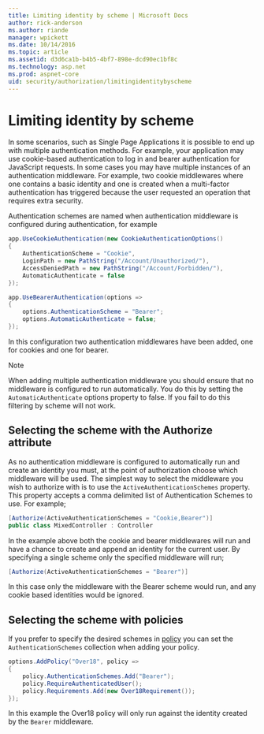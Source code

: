 ```yaml
---
title: Limiting identity by scheme | Microsoft Docs
author: rick-anderson
ms.author: riande
manager: wpickett
ms.date: 10/14/2016
ms.topic: article
ms.assetid: d3d6ca1b-b4b5-4bf7-898e-dcd90ec1bf8c
ms.technology: asp.net
ms.prod: aspnet-core
uid: security/authorization/limitingidentitybyscheme
---
```

# Limiting identity by scheme

<a name=security-authorization-limiting-by-scheme></a>

In some scenarios, such as Single Page Applications it is possible to end up with multiple authentication methods. For example, your application may use cookie-based authentication to log in and bearer authentication for JavaScript requests. In some cases you may have multiple instances of an authentication middleware. For example, two cookie middlewares where one contains a basic identity and one is created when a multi-factor authentication has triggered because the user requested an operation that requires extra security.

Authentication schemes are named when authentication middleware is configured during authentication, for example

````csharp
app.UseCookieAuthentication(new CookieAuthenticationOptions()
{
    AuthenticationScheme = "Cookie",
    LoginPath = new PathString("/Account/Unauthorized/"),
    AccessDeniedPath = new PathString("/Account/Forbidden/"),
    AutomaticAuthenticate = false
});

app.UseBearerAuthentication(options =>
{
    options.AuthenticationScheme = "Bearer";
    options.AutomaticAuthenticate = false;
});
````

In this configuration two authentication middlewares have been added, one for cookies and one for bearer.

>[!NOTE]
>When adding multiple authentication middleware you should ensure that no middleware is configured to run automatically. You do this by setting the `AutomaticAuthenticate` options property to false. If you fail to do this filtering by scheme will not work.

## Selecting the scheme with the Authorize attribute

As no authentication middleware is configured to automatically run and create an identity you must, at the point of authorization choose which middleware will be used. The simplest way to select the middleware you wish to authorize with is to use the `ActiveAuthenticationSchemes` property. This property accepts a comma delimited list of Authentication Schemes to use. For example;

````csharp
[Authorize(ActiveAuthenticationSchemes = "Cookie,Bearer")]
public class MixedController : Controller
````

In the example above both the cookie and bearer middlewares will run and have a chance to create and append an identity for the current user. By specifying a single scheme only the specified middleware will run;

````csharp
[Authorize(ActiveAuthenticationSchemes = "Bearer")]
````

In this case only the middleware with the Bearer scheme would run, and any cookie based identities would be ignored.

## Selecting the scheme with policies

If you prefer to specify the desired schemes in [policy](policies.md#security-authorization-policies-based) you can set the `AuthenticationSchemes` collection when adding your policy.

````csharp
options.AddPolicy("Over18", policy =>
{
    policy.AuthenticationSchemes.Add("Bearer");
    policy.RequireAuthenticatedUser();
    policy.Requirements.Add(new Over18Requirement());
});
````

In this example the Over18 policy will only run against the identity created by the `Bearer` middleware.
